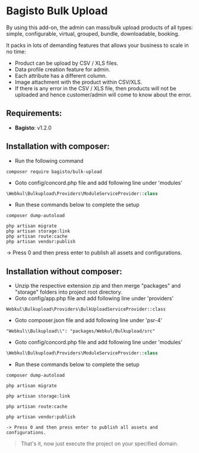 # Bagisto Bulk Upload

By using this add-on, the admin can mass/bulk upload products of all types: simple, configurable, virtual, grouped, bundle, downloadable, booking.

It packs in lots of demanding features that allows your business to scale in no time:

- Product can be upload by CSV / XLS files.
- Data profile creation feature for admin.
- Each attribute has a different column.
- Image attachment with the product within CSV/XLS.
- If there is any error in the CSV / XLS file, then products will not be uploaded and hence customer/admin will come to know about the error.

## Requirements:

- **Bagisto**: v1.2.0

## Installation with composer:
- Run the following command
```
composer require bagisto/bulk-upload
```
- Goto config/concord.php file and add following line under 'modules'
```php
\Webkul\Bulkupload\Providers\ModuleServiceProvider::class
```

- Run these commands below to complete the setup
```
composer dump-autoload
```

```
php artisan migrate
php artisan storage:link
php artisan route:cache
php artisan vendor:publish
```
-> Press 0 and then press enter to publish all assets and configurations.

## Installation without composer:

- Unzip the respective extension zip and then merge "packages" and "storage" folders into project root directory.
- Goto config/app.php file and add following line under 'providers'

```
Webkul\Bulkupload\Providers\BulkUploadServiceProvider::class
```

- Goto composer.json file and add following line under 'psr-4'

```
"Webkul\\Bulkupload\\": "packages/Webkul/Bulkupload/src"
```

- Goto config/concord.php file and add following line under 'modules'

```php
\Webkul\Bulkupload\Providers\ModuleServiceProvider::class
```

- Run these commands below to complete the setup

```
composer dump-autoload
```

```
php artisan migrate
```

```
php artisan storage:link
```

```
php artisan route:cache
```

```
php artisan vendor:publish

-> Press 0 and then press enter to publish all assets and configurations.
```

> That's it, now just execute the project on your specified domain.
